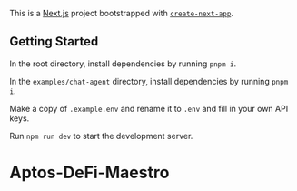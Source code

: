 This is a [Next.js](https://nextjs.org) project bootstrapped with [`create-next-app`](https://nextjs.org/docs/app/api-reference/cli/create-next-app).

## Getting Started

In the root directory, install dependencies by running `pnpm i`.

In the `examples/chat-agent` directory, install dependencies by running `pnpm i`.

Make a copy of `.example.env` and rename it to `.env` and fill in your own API keys.

Run `npm run dev` to start the development server.
# Aptos-DeFi-Maestro
